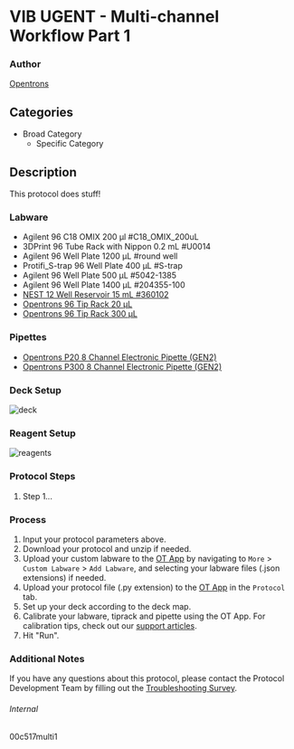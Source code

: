 # VIB UGENT - Multi-channel Workflow Part 1


### Author
[Opentrons](https://opentrons.com/)


## Categories
* Broad Category
	* Specific Category


## Description
This protocol does stuff!


### Labware
* Agilent 96 C18 OMIX 200 µl #C18_OMIX_200uL
* 3DPrint 96 Tube Rack with Nippon 0.2 mL #U0014
* Agilent 96 Well Plate 1200 µL #round well
* Protifi_S-trap 96 Well Plate 400 µL #S-trap
* Agilent 96 Well Plate 500 µL #5042-1385
* Agilent 96 Well Plate 1400 µL #204355-100
* [NEST 12 Well Reservoir 15 mL #360102](http://www.cell-nest.com/page94?_l=en&product_id=102)
* [Opentrons 96 Tip Rack 20 µL](https://shop.opentrons.com/collections/opentrons-tips/products/opentrons-10ul-tips)
* [Opentrons 96 Tip Rack 300 µL](https://shop.opentrons.com/collections/opentrons-tips/products/opentrons-300ul-tips)


### Pipettes
* [Opentrons P20 8 Channel Electronic Pipette (GEN2)](https://shop.opentrons.com/8-channel-electronic-pipette/)
* [Opentrons P300 8 Channel Electronic Pipette (GEN2)](https://shop.opentrons.com/8-channel-electronic-pipette/)


### Deck Setup
![deck](https://opentrons-protocol-library-website.s3.amazonaws.com/custom-README-images/00c517multi1/deck.png)


### Reagent Setup
![reagents](https://opentrons-protocol-library-website.s3.amazonaws.com/custom-README-images/00c517multi1/reagents.png)


### Protocol Steps
1. Step 1...


### Process
1. Input your protocol parameters above.
2. Download your protocol and unzip if needed.
3. Upload your custom labware to the [OT App](https://opentrons.com/ot-app) by navigating to `More` > `Custom Labware` > `Add Labware`, and selecting your labware files (.json extensions) if needed.
4. Upload your protocol file (.py extension) to the [OT App](https://opentrons.com/ot-app) in the `Protocol` tab.
5. Set up your deck according to the deck map.
6. Calibrate your labware, tiprack and pipette using the OT App. For calibration tips, check out our [support articles](https://support.opentrons.com/en/collections/1559720-guide-for-getting-started-with-the-ot-2).
7. Hit "Run".


### Additional Notes
If you have any questions about this protocol, please contact the Protocol Development Team by filling out the [Troubleshooting Survey](https://protocol-troubleshooting.paperform.co/).


###### Internal
00c517multi1
